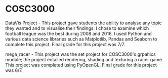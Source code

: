 # COSC3000


DataVis Project - This project gave students the ability to analyse any topic they wanted and to visualise their findings. I chose to examine which football league was the best during 2008 and 2016. I used Python and various data science libraries such as Matplotlib, Pandas and Seaborn to complete this project. Final grade for this project was 7/7.

mega_racer - This project was the set project for COSC3000's grpahics module; the project entailed rendering, shading and texturing a racer game. This project was completed using PyOpenGL. Final grade for this project was 6/7.
